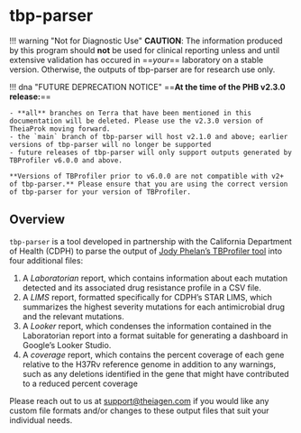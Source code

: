 # tbp-parser

!!! warning "Not for Diagnostic Use"
    **CAUTION**: The information produced by this program should **not** be used for clinical reporting unless and until extensive validation has occured in ==_your_== laboratory on a stable version. Otherwise, the outputs of tbp-parser are for research use only.

!!! dna "FUTURE DEPRECATION NOTICE"
    ==**At the time of the PHB v2.3.0 release:**==

    - **all** branches on Terra that have been mentioned in this documentation will be deleted. Please use the v2.3.0 version of TheiaProk moving forward.
    - the `main` branch of tbp-parser will host v2.1.0 and above; earlier versions of tbp-parser will no longer be supported
    - future releases of tbp-parser will only support outputs generated by TBProfiler v6.0.0 and above.

    **Versions of TBProfiler prior to v6.0.0 are not compatible with v2+ of tbp-parser.** Please ensure that you are using the correct version of tbp-parser for your version of TBProfiler.

## Overview

`tbp-parser` is a tool developed in partnership with the California Department of Health (CDPH) to parse the output of [Jody Phelan’s TBProfiler tool](https://github.com/jodyphelan/TBProfiler) into four additional files:

1. A *Laboratorian* report, which contains information about each mutation detected and its associated drug resistance profile in a CSV file.
2. A *LIMS* report, formatted specifically for CDPH’s STAR LIMS, which summarizes the highest severity mutations for each antimicrobial drug and the relevant mutations.
3. A *Looker* report, which condenses the information contained in the Laboratorian report into a format suitable for generating a dashboard in Google’s Looker Studio.
4. A *coverage* report, which contains the percent coverage of each gene relative to the H37Rv reference genome in addition to any warnings, such as any deletions identified in the gene that might have contributed to a reduced percent coverage

Please reach out to us at <support@theiagen.com> if you would like any custom file formats and/or changes to these output files that suit your individual needs.
